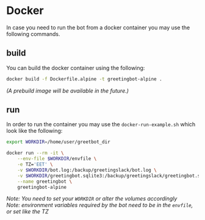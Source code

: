 # Docker
In case you need to run the bot from a docker container you may use the following commands.

## build
You can build the docker container using the following:
```sh
docker build -f Dockerfile.alpine -t greetingbot-alpine . 
```
_(A prebuild image will be available in the future.)_

## run
In order to run the container you may use the `docker-run-example.sh` which look like the following:

```sh
export WORKDIR=/home/user/greetbot_dir

docker run --rm -it \
	--env-file $WORKDIR/envfile \
	-e TZ='EET' \
	-v $WORKDIR/bot.log:/backup/greetingslack/bot.log \
	-v $WORKDIR/greetingbot.sqlite3:/backup/greetingslack/greetingbot.sqlite3 \
	--name greetingbot \
    greetingbot-alpine
```
_Note: You need to set your `WORKDIR` or alter the volumes accordingly_  
_Note: environment variables required by the bot need to be in the `envfile`, or set like the TZ_